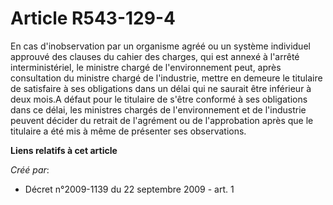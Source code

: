 # Article R543-129-4

En cas d'inobservation par un organisme agréé ou un système individuel approuvé des clauses du cahier des charges, qui est
annexé à l'arrêté interministériel, le ministre chargé de l'environnement peut, après consultation du ministre chargé de
l'industrie, mettre en demeure le titulaire de satisfaire à ses obligations dans un délai qui ne saurait être inférieur à
deux mois.A défaut pour le titulaire de s'être conformé à ses obligations dans ce délai, les ministres chargés de
l'environnement et de l'industrie peuvent décider du retrait de l'agrément ou de l'approbation après que le titulaire a été
mis à même de présenter ses observations.

**Liens relatifs à cet article**

_Créé par_:

  - Décret n°2009-1139 du 22 septembre 2009 - art. 1
